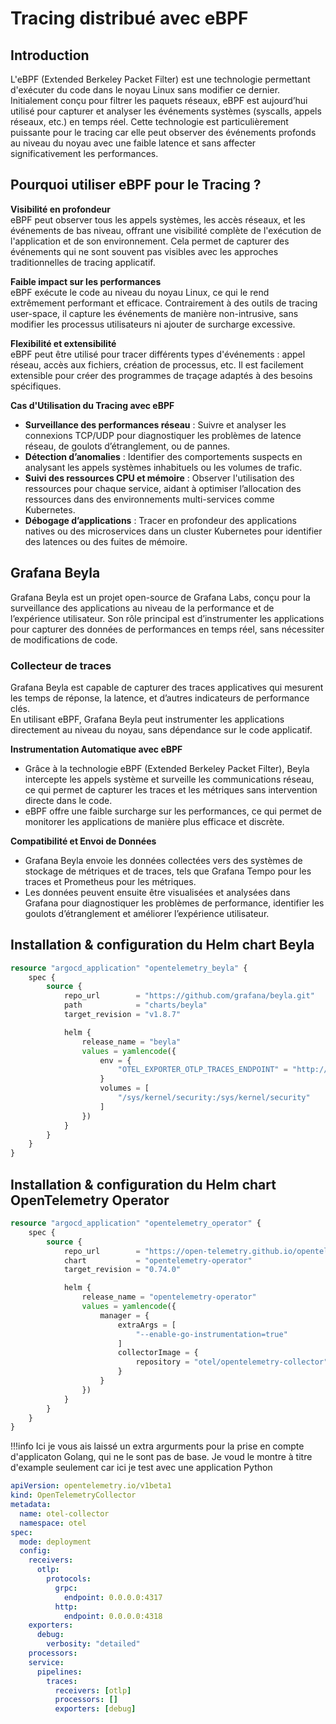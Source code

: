 # Tracing distribué avec eBPF

## Introduction
L'eBPF (Extended Berkeley Packet Filter) est une technologie permettant d'exécuter du code dans le noyau Linux sans modifier ce dernier. Initialement conçu pour filtrer les paquets réseaux, eBPF est aujourd’hui utilisé pour capturer et analyser les événements systèmes (syscalls, appels réseaux, etc.) en temps réel. Cette technologie est particulièrement puissante pour le tracing car elle peut observer des événements profonds au niveau du noyau avec une faible latence et sans affecter significativement les performances.

## Pourquoi utiliser eBPF pour le Tracing ?
**Visibilité en profondeur**  
eBPF peut observer tous les appels systèmes, les accès réseaux, et les événements de bas niveau, offrant une visibilité complète de l'exécution de l'application et de son environnement. Cela permet de capturer des événements qui ne sont souvent pas visibles avec les approches traditionnelles de tracing applicatif.

**Faible impact sur les performances**  
eBPF exécute le code au niveau du noyau Linux, ce qui le rend extrêmement performant et efficace. Contrairement à des outils de tracing user-space, il capture les événements de manière non-intrusive, sans modifier les processus utilisateurs ni ajouter de surcharge excessive.

**Flexibilité et extensibilité**  
eBPF peut être utilisé pour tracer différents types d'événements : appel réseau, accès aux fichiers, création de processus, etc. Il est facilement extensible pour créer des programmes de traçage adaptés à des besoins spécifiques.

**Cas d'Utilisation du Tracing avec eBPF**  
- **Surveillance des performances réseau** : Suivre et analyser les connexions TCP/UDP pour diagnostiquer les problèmes de latence réseau, de goulots d’étranglement, ou de pannes.
- **Détection d’anomalies** : Identifier des comportements suspects en analysant les appels systèmes inhabituels ou les volumes de trafic.
- **Suivi des ressources CPU et mémoire** : Observer l'utilisation des ressources pour chaque service, aidant à optimiser l’allocation des ressources dans des environnements multi-services comme Kubernetes.
- **Débogage d’applications** : Tracer en profondeur des applications natives ou des microservices dans un cluster Kubernetes pour identifier des latences ou des fuites de mémoire.

## Grafana Beyla

Grafana Beyla est un projet open-source de Grafana Labs, conçu pour la surveillance des applications au niveau de la performance et de l’expérience utilisateur. Son rôle principal est d’instrumenter les applications pour capturer des données de performances en temps réel, sans nécessiter de modifications de code.

### Collecteur de traces
Grafana Beyla est capable de capturer des traces applicatives qui mesurent les temps de réponse, la latence, et d’autres indicateurs de performance clés.  
En utilisant eBPF, Grafana Beyla peut instrumenter les applications directement au niveau du noyau, sans dépendance sur le code applicatif.

**Instrumentation Automatique avec eBPF**

- Grâce à la technologie eBPF (Extended Berkeley Packet Filter), Beyla intercepte les appels système et surveille les communications réseau, ce qui permet de capturer les traces et les métriques sans intervention directe dans le code.  
- eBPF offre une faible surcharge sur les performances, ce qui permet de monitorer les applications de manière plus efficace et discrète.

**Compatibilité et Envoi de Données**

- Grafana Beyla envoie les données collectées vers des systèmes de stockage de métriques et de traces, tels que Grafana Tempo pour les traces et Prometheus pour les métriques.  
- Les données peuvent ensuite être visualisées et analysées dans Grafana pour diagnostiquer les problèmes de performance, identifier les goulots d’étranglement et améliorer l’expérience utilisateur.


## Installation & configuration du Helm chart Beyla

```terraform
resource "argocd_application" "opentelemetry_beyla" {
    spec {
        source {
            repo_url        = "https://github.com/grafana/beyla.git"
            path            = "charts/beyla"
            target_revision = "v1.8.7"

            helm {
                release_name = "beyla"
                values = yamlencode({
                    env = {
                        "OTEL_EXPORTER_OTLP_TRACES_ENDPOINT" = "http://otel-collector.otel.svc.cluster.local:4317"
                    }
                    volumes = [
                        "/sys/kernel/security:/sys/kernel/security"
                    ]
                })
            }
        }
    }
}
```

## Installation & configuration du Helm chart OpenTelemetry Operator

```terraform
resource "argocd_application" "opentelemetry_operator" {
    spec {
        source {
            repo_url        = "https://open-telemetry.github.io/opentelemetry-helm-charts"
            chart           = "opentelemetry-operator"
            target_revision = "0.74.0"

            helm {
                release_name = "opentelemetry-operator"
                values = yamlencode({
                    manager = {
                        extraArgs = [
                            "--enable-go-instrumentation=true"
                        ]
                        collectorImage = {
                            repository = "otel/opentelemetry-collector"
                        }
                    }
                })
            }
        }
    }
}
```

!!!info
    Ici je vous ais laissé un extra argurments pour la prise en compte d'applicaton Golang, qui ne le sont pas de base. Je voud le montre à titre d'example seulement car ici je test avec une application Python


```yaml
apiVersion: opentelemetry.io/v1beta1
kind: OpenTelemetryCollector
metadata:
  name: otel-collector
  namespace: otel
spec:
  mode: deployment
  config:
    receivers:
      otlp:
        protocols:
          grpc:
            endpoint: 0.0.0.0:4317
          http:
            endpoint: 0.0.0.0:4318
    exporters:
      debug:
        verbosity: "detailed"
    processors: 
    service:
      pipelines:
        traces:
          receivers: [otlp]
          processors: []
          exporters: [debug]
```